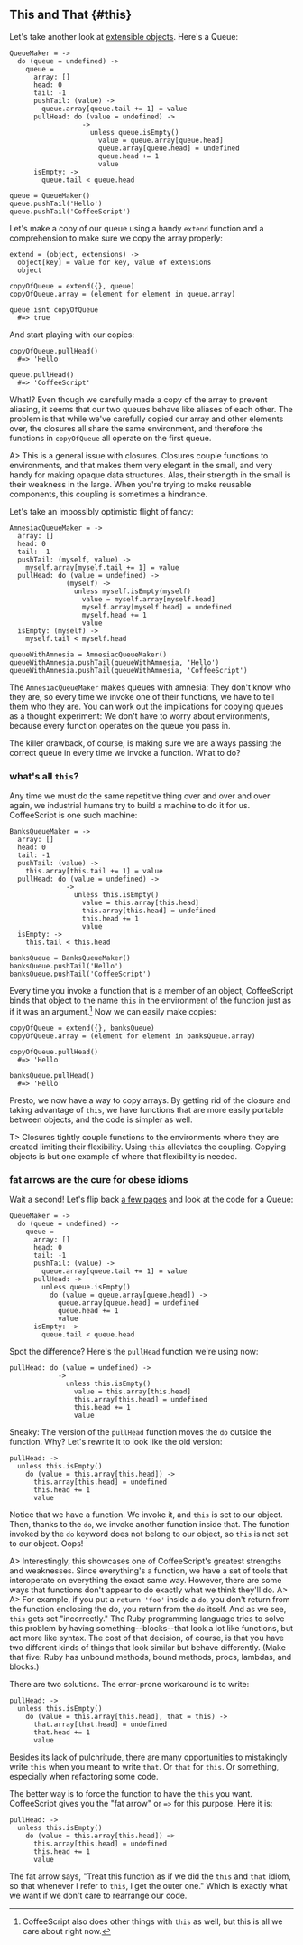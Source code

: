 
## This and That {#this}

Let's take another look at [extensible objects](#extensible). Here's a Queue:

    QueueMaker = ->
      do (queue = undefined) ->
        queue = 
          array: []
          head: 0
          tail: -1
          pushTail: (value) ->
            queue.array[queue.tail += 1] = value
          pullHead: do (value = undefined) ->
                      ->
                        unless queue.isEmpty()
                          value = queue.array[queue.head]
                          queue.array[queue.head] = undefined
                          queue.head += 1
                          value
          isEmpty: ->
            queue.tail < queue.head

    queue = QueueMaker()
    queue.pushTail('Hello')
    queue.pushTail('CoffeeScript')

Let's make a copy of our queue using a handy `extend` function and a comprehension to make sure we copy the array properly:

    extend = (object, extensions) ->
      object[key] = value for key, value of extensions
      object

    copyOfQueue = extend({}, queue)
    copyOfQueue.array = (element for element in queue.array)
    
    queue isnt copyOfQueue
      #=> true

And start playing with our copies:

    copyOfQueue.pullHead()
      #=> 'Hello'
      
    queue.pullHead()
      #=> 'CoffeeScript'
      
What!? Even though we carefully made a copy of the array to prevent aliasing, it seems that our two queues behave like aliases of each other. The problem is that while we've carefully copied our array and other elements over, the closures all share the same environment, and therefore the functions in `copyOfQueue` all operate on the first queue.

A> This is a general issue with closures. Closures couple functions to environments, and that makes them very elegant in the small, and very handy for making opaque data structures. Alas, their strength in the small is their weakness in the large. When you're trying to make reusable components, this coupling is sometimes a hindrance.

Let's take an impossibly optimistic flight of fancy:

    AmnesiacQueueMaker = ->
      array: []
      head: 0
      tail: -1
      pushTail: (myself, value) ->
        myself.array[myself.tail += 1] = value
      pullHead: do (value = undefined) ->
                  (myself) ->
                    unless myself.isEmpty(myself)
                      value = myself.array[myself.head]
                      myself.array[myself.head] = undefined
                      myself.head += 1
                      value
      isEmpty: (myself) ->
        myself.tail < myself.head

    queueWithAmnesia = AmnesiacQueueMaker()
    queueWithAmnesia.pushTail(queueWithAmnesia, 'Hello')
    queueWithAmnesia.pushTail(queueWithAmnesia, 'CoffeeScript')
    
The `AmnesiacQueueMaker` makes queues with amnesia: They don't know who they are, so every time we invoke one of their functions, we have to tell them who they are. You can work out the implications for copying queues as a thought experiment: We don't have to worry about environments, because every function operates on the queue you pass in.

The killer drawback, of course, is making sure we are always passing the correct queue in every time we invoke a function. What to do?

### what's all `this`?

Any time we must do the same repetitive thing over and over and over again, we industrial humans try to build a machine to do it for us. CoffeeScript is one such machine:

    BanksQueueMaker = ->
      array: []
      head: 0
      tail: -1
      pushTail: (value) ->
        this.array[this.tail += 1] = value
      pullHead: do (value = undefined) ->
                  ->
                    unless this.isEmpty()
                      value = this.array[this.head]
                      this.array[this.head] = undefined
                      this.head += 1
                      value
      isEmpty: ->
        this.tail < this.head

    banksQueue = BanksQueueMaker()
    banksQueue.pushTail('Hello')
    banksQueue.pushTail('CoffeeScript') 

Every time you invoke a function that is a member of an object, CoffeeScript binds that object to the name `this` in the environment of the function just as if it was an argument.[^this] Now we can easily make copies:

    copyOfQueue = extend({}, banksQueue)
    copyOfQueue.array = (element for element in banksQueue.array)

    copyOfQueue.pullHead()
      #=> 'Hello'
      
    banksQueue.pullHead()
      #=> 'Hello'

Presto, we now have a way to copy arrays. By getting rid of the closure and taking advantage of `this`, we have functions that are more easily portable between objects, and the code is simpler as well.

T> Closures tightly couple functions to the environments where they are created limiting their flexibility. Using `this` alleviates the coupling. Copying objects is but one example of where that flexibility is needed.

### fat arrows are the cure for obese idioms

Wait a second! Let's flip back [a few pages](#extensible "extension") and look at the code for a Queue:

    QueueMaker = ->
      do (queue = undefined) ->
        queue = 
          array: []
          head: 0
          tail: -1
          pushTail: (value) ->
            queue.array[queue.tail += 1] = value
          pullHead: ->
            unless queue.isEmpty()
              do (value = queue.array[queue.head]) ->
                queue.array[queue.head] = undefined
                queue.head += 1
                value
          isEmpty: ->
            queue.tail < queue.head

Spot the difference? Here's the `pullHead` function we're using now:

    pullHead: do (value = undefined) ->
                ->
                  unless this.isEmpty()
                    value = this.array[this.head]
                    this.array[this.head] = undefined
                    this.head += 1
                    value

Sneaky: The version of the `pullHead` function moves the `do` outside the function. Why? Let's rewrite it to look like the old version:

    pullHead: ->
      unless this.isEmpty()
        do (value = this.array[this.head]) ->
          this.array[this.head] = undefined
          this.head += 1
          value

Notice that we have a function. We invoke it, and `this` is set to our object. Then, thanks to the `do`, we invoke another function inside that. The function invoked by the `do` keyword does not belong to our object, so `this` is not set to our object. Oops!

A> Interestingly, this showcases one of CoffeeScript's greatest strengths and weaknesses. Since everything's a function, we have a set of tools that interoperate on everything the exact same way. However, there are some ways that functions don't appear to do exactly what we think they'll do.
A>
A> For example, if you put a `return 'foo'` inside a `do`, you don't return from the function enclosing the do, you return from the `do` itself. And as we see, `this` gets set "incorrectly." The Ruby programming language tries to solve this problem by having something--blocks--that look a lot like functions, but act more like syntax. The cost of that decision, of course, is that you have two different kinds of things that look similar but behave differently. (Make that five: Ruby has unbound methods, bound methods, procs, lambdas, and blocks.)

There are two solutions. The error-prone workaround is to write:

    pullHead: ->
      unless this.isEmpty()
        do (value = this.array[this.head], that = this) ->
          that.array[that.head] = undefined
          that.head += 1
          value

Besides its lack of pulchritude, there are many opportunities to mistakingly write `this` when you meant to write `that`. Or `that` for `this`. Or something, especially when refactoring some code.

The better way is to force the function to have the `this` you want. CoffeeScript gives you the "fat arrow" or `=>` for this purpose. Here it is:

    pullHead: ->
      unless this.isEmpty()
        do (value = this.array[this.head]) =>
          this.array[this.head] = undefined
          this.head += 1
          value

The fat arrow says, "Treat this function as if we did the `this` and `that` idiom, so that whenever I refer to `this`, I get the outer one." Which is exactly what we want if we don't care to rearrange our code.

[^this]: CoffeeScript also does other things with `this` as well, but this is all we care about right now.